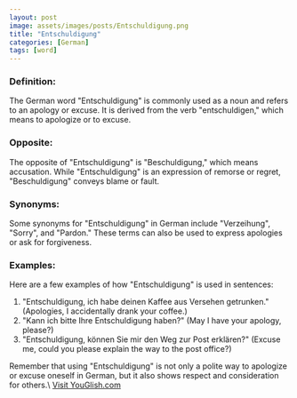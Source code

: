 ```yaml
---
layout: post
image: assets/images/posts/Entschuldigung.png
title: "Entschuldigung"
categories: [German]
tags: [word]
---
```


### Definition:
The German word "Entschuldigung" is commonly used as a noun and refers to an apology or excuse. It is derived from the verb "entschuldigen," which means to apologize or to excuse. 

### Opposite:
The opposite of "Entschuldigung" is "Beschuldigung," which means accusation. While "Entschuldigung" is an expression of remorse or regret, "Beschuldigung" conveys blame or fault.

### Synonyms:
Some synonyms for "Entschuldigung" in German include "Verzeihung", "Sorry", and "Pardon." These terms can also be used to express apologies or ask for forgiveness.

### Examples:
Here are a few examples of how "Entschuldigung" is used in sentences:

1. "Entschuldigung, ich habe deinen Kaffee aus Versehen getrunken." (Apologies, I accidentally drank your coffee.)
2. "Kann ich bitte Ihre Entschuldigung haben?" (May I have your apology, please?)
3. "Entschuldigung, können Sie mir den Weg zur Post erklären?" (Excuse me, could you please explain the way to the post office?)

Remember that using "Entschuldigung" is not only a polite way to apologize or excuse oneself in German, but it also shows respect and consideration for others.\ <a id="yg-widget-0" class="youglish-widget" data-query="Entschuldigung" data-lang="german" data-components="8412" data-auto-start="0" data-bkg-color="theme_light" data-title="How%20to%20pronounce%20Entschuldigung%20in%20German"  rel="nofollow" href="https://youglish.com">Visit YouGlish.com</a><script async src="https://youglish.com/public/emb/widget.js" charset="utf-8"></script>
